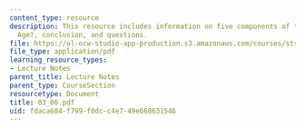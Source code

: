 ```yaml
---
content_type: resource
description: This resource includes information on five components of the ?Mechanical
  Age?, conclusion, and questions.
file: https://ol-ocw-studio-app-production.s3.amazonaws.com/courses/sts-001-technology-in-american-history-spring-2006/fdaca684f799f0dcc4e749e668631546_03_06.pdf
file_type: application/pdf
learning_resource_types:
- Lecture Notes
parent_title: Lecture Notes
parent_type: CourseSection
resourcetype: Document
title: 03_06.pdf
uid: fdaca684-f799-f0dc-c4e7-49e668631546
---
```

